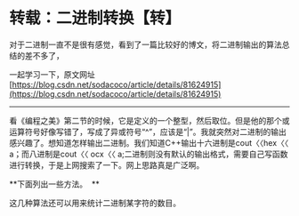 # 转载：二进制转换【转】

对于二进制一直不是很有感觉，看到了一篇比较好的博文，将二进制输出的算法总结的差不多了，

一起学习一下，原文网址[https://blog.csdn.net/sodacoco/article/details/81624915](https://blog.csdn.net/sodacoco/article/details/81624915)

---


看《编程之美》第二节的时候，它是定义的一个整型，然后取位。但是他的那个或运算符号好像写错了，写成了异或符号“^”，应该是“|”。我就突然对二进制的输出感兴趣了。想知道怎样输出二进制。我们知道C++输出十六进制是cout〈〈hex〈〈 a；而八进制是cout〈〈 ocx〈〈 a;二进制则没有默认的输出格式，需要自己写函数进行转换，于是上网搜索了一下。网上思路真是广泛啊。

**下面列出一些方法。  **

这几种算法还可以用来统计二进制某字符的数目。
